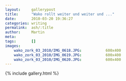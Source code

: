 ```yaml
---
layout:     gallerypost
title:      "Wako rollt weiter und weiter und ..."
date:       2010-03-20 19:36:27
categories: writing
permalink:  ash/:title
author:     Martin
meta:
tags:       []
images:
    wako_zork_03_2010/IMG_0618.JPG:           600x400
    wako_zork_03_2010/IMG_0619.JPG:           600x400
    wako_zork_03_2010/IMG_0620.JPG:           600x400
---
```


{% include gallery.html %}
